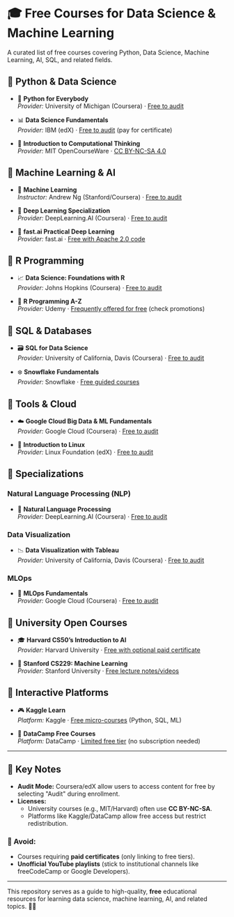# 🎓 Free Courses for Data Science & Machine Learning  

A curated list of free courses covering Python, Data Science, Machine Learning, AI, SQL, and related fields.  

## 📌 Python & Data Science  
- 🐍 **Python for Everybody**  
  *Provider:* University of Michigan (Coursera) · [Free to audit](https://www.coursera.org/specializations/python)  

- 📊 **Data Science Fundamentals**  
  *Provider:* IBM (edX) · [Free to audit](https://www.edx.org/course/data-science-methodology-2) (pay for certificate)  

- 🧮 **Introduction to Computational Thinking**  
  *Provider:* MIT OpenCourseWare · [CC BY-NC-SA 4.0](https://ocw.mit.edu/courses/electrical-engineering-and-computer-science/6-0002-introduction-to-computational-thinking-and-data-science-fall-2016/)  

## 📌 Machine Learning & AI  
- 🤖 **Machine Learning**  
  *Instructor:* Andrew Ng (Stanford/Coursera) · [Free to audit](https://www.coursera.org/learn/machine-learning)  

- 🧠 **Deep Learning Specialization**  
  *Provider:* DeepLearning.AI (Coursera) · [Free to audit](https://www.coursera.org/specializations/deep-learning)  

- 🌟 **fast.ai Practical Deep Learning**  
  *Provider:* fast.ai · [Free with Apache 2.0 code](https://course.fast.ai/)  

## 📌 R Programming  
- 📈 **Data Science: Foundations with R**  
  *Provider:* Johns Hopkins (Coursera) · [Free to audit](https://www.coursera.org/specializations/jhu-data-science)  

- 🔢 **R Programming A-Z**  
  *Provider:* Udemy · [Frequently offered for free](https://www.udemy.com/course/r-programming/) (check promotions)  

## 📌 SQL & Databases  
- 🗃️ **SQL for Data Science**  
  *Provider:* University of California, Davis (Coursera) · [Free to audit](https://www.coursera.org/learn/sql-for-data-science)  

- ❄️ **Snowflake Fundamentals**  
  *Provider:* Snowflake · [Free guided courses](https://quickstarts.snowflake.com/)  

## 📌 Tools & Cloud  
- ☁️ **Google Cloud Big Data & ML Fundamentals**  
  *Provider:* Google Cloud (Coursera) · [Free to audit](https://www.coursera.org/learn/gcp-big-data-ml-fundamentals)  

- 🐧 **Introduction to Linux**  
  *Provider:* Linux Foundation (edX) · [Free to audit](https://www.edx.org/course/introduction-to-linux)  

## 📌 Specializations  
### Natural Language Processing (NLP)  
- 📜 **Natural Language Processing**  
  *Provider:* DeepLearning.AI (Coursera) · [Free to audit](https://www.coursera.org/specializations/natural-language-processing)  

### Data Visualization  
- 📉 **Data Visualization with Tableau**  
  *Provider:* University of California, Davis (Coursera) · [Free to audit](https://www.coursera.org/learn/data-visualization-tableau)  

### MLOps  
- 🤖 **MLOps Fundamentals**  
  *Provider:* Google Cloud (Coursera) · [Free to audit](https://www.coursera.org/learn/mlops-fundamentals)  

## 📌 University Open Courses  
- 🎓 **Harvard CS50’s Introduction to AI**  
  *Provider:* Harvard University · [Free with optional paid certificate](https://cs50.ai/)  

- 🏫 **Stanford CS229: Machine Learning**  
  *Provider:* Stanford University · [Free lecture notes/videos](http://cs229.stanford.edu/)  

## 📌 Interactive Platforms  
- 🎮 **Kaggle Learn**  
  *Platform:* Kaggle · [Free micro-courses](https://www.kaggle.com/learn) (Python, SQL, ML)  

- 🚀 **DataCamp Free Courses**  
  *Platform:* DataCamp · [Limited free tier](https://www.datacamp.com/) (no subscription needed)  

---

## 🔑 Key Notes  
- **Audit Mode:** Coursera/edX allow users to access content for free by selecting "Audit" during enrollment.  
- **Licenses:**  
  - University courses (e.g., MIT/Harvard) often use **CC BY-NC-SA**.  
  - Platforms like Kaggle/DataCamp allow free access but restrict redistribution.  

### 🚫 Avoid:  
- Courses requiring **paid certificates** (only linking to free tiers).  
- **Unofficial YouTube playlists** (stick to institutional channels like freeCodeCamp or Google Developers).  

---

This repository serves as a guide to high-quality, **free** educational resources for learning data science, machine learning, AI, and related topics. 🎯🚀  

